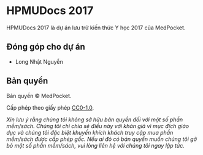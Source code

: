 # HPMUDocs 2017

HPMUDocs 2017 là dự án lưu trữ kiến thức Y học 2017 của MedPocket.

## Đóng góp cho dự án

- Long Nhật Nguyễn

## Bản quyền

Bản quyền &copy; MedPocket.

Cấp phép theo giấy phép [CC0-1.0](LICENSE).

_Xin lưu ý rằng chúng tôi không sở hữu bản quyền đối với một số phần mềm/sách. Chúng tôi chỉ chia sẻ điều này với khán giả vì mục đích giáo dục và chúng tôi đặc biệt khuyến khích khách truy cập mua phần mềm/sách được cấp phép gốc. Nếu ai đó có bản quyền muốn chúng tôi gỡ bỏ một số phần mềm/sách, vui lòng liên hệ với chúng tôi ngay lập tức._
